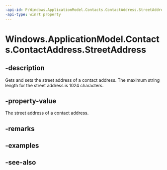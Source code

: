 ----api-id: P:Windows.ApplicationModel.Contacts.ContactAddress.StreetAddress
-api-type: winrt property
---<!-- Property syntaxpublic string StreetAddress { get;  set; }--># Windows.ApplicationModel.Contacts.ContactAddress.StreetAddress## -descriptionGets and sets the street address of a contact address. The maximum string length for the street address is 1024 characters.## -property-valueThe street address of a contact address.## -remarks## -examples## -see-also